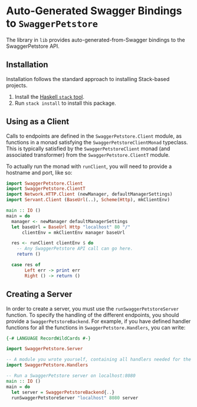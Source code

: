 # Auto-Generated Swagger Bindings to `SwaggerPetstore`

The library in `lib` provides auto-generated-from-Swagger bindings to the SwaggerPetstore API.

## Installation

Installation follows the standard approach to installing Stack-based projects.

1. Install the [Haskell `stack` tool](http://docs.haskellstack.org/en/stable/README).
2. Run `stack install` to install this package.

## Using as a Client

Calls to endpoints are defined in the `SwaggerPetstore.Client` module, as functions in a monad satisfying the `SwaggerPetstoreClientMonad` typeclass.
This is typically satisfied by the `SwaggerPetstoreClient` monad (and associated transformer) from the `SwaggerPetstore.ClientT` module.

To actually run the monad with `runClient`, you will need to provide a hostname and port, like so:

```haskell
import SwaggerPetstore.Client
import SwaggerPetstore.ClientT
import Network.HTTP.Client (newManager, defaultManagerSettings)
import Servant.Client (BaseUrl(..), Scheme(Http), mkClientEnv)

main :: IO ()
main = do
  manager <- newManager defaultManagerSettings
  let baseUrl = BaseUrl Http "localhost" 80 "/"
      clientEnv = mkClientEnv manager baseUrl

  res <- runClient clientEnv $ do
    -- Any SwaggerPetstore API call can go here.
    return ()

  case res of
       Left err -> print err
       Right () -> return ()
```

## Creating a Server

In order to create a server, you must use the `runSwaggerPetstoreServer` function. To
specify the handling of the different endpoints, you should provide a
`SwaggerPetstoreBackend`. For example, if you have defined handler functions for all
the functions in `SwaggerPetstore.Handlers`, you can write:

```haskell
{-# LANGUAGE RecordWildCards #-}

import SwaggerPetstore.Server

-- A module you wrote yourself, containing all handlers needed for the SwaggerPetstoreBackend type.
import SwaggerPetstore.Handlers

-- Run a SwaggerPetstore server on localhost:8080
main :: IO ()
main = do
  let server = SwaggerPetstoreBackend{..}
  runSwaggerPetstoreServer "localhost" 8080 server
```

